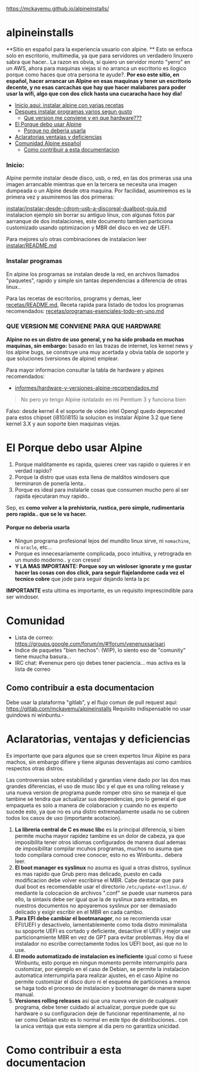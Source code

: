 https://mckayemu.github.io/alpineinstalls/

# alpineinstalls

**Sitio en español para la experiencia usuario con alpine. ** 
Esto se enfoca solo en escritorio, multimedia, ya que para servidores un verdadero linuxero sabra que hacer..
La razon es obvia, si quiero un servidor monto "yerro" en un AWS, ahora para maquinas viejas 
si no arranca un escritorio es ilogico porque como haces que otra persona te ayude?.
**Por eso este sitio, en español, hacer arrancar un Alpine en esas maquinas y tener un escritorio decente, 
y no esas carcachas que hay que hacer malabares para poder usar la wifi, algo que con dos click hasta una cucaracha hace hoy dia!**

* [Inicio aqui: instalar alpine con varias recetas](#inicio)
* [Despues instalar programas varios segun gusto](#instalar-programas)
  * [Que version me conviene y en que hardware???](#que-version-me-conviene-para-que-hardware)
* [El Porque debo usar Alpine](#el-porque-debo-usar-alpine)
  * [Porque no deberia usarla](#porque-no-deberia-usarla)
* [Aclaratorias ventajas y deficiencias](#aclaratorias-ventajas-y-deficiencias)
* [Comunidad Alpine español](#comunidad)
  * [Como contribuir a esta documentacion](#como-contribuir-a-esta-documentacion)

### Inicio:

Alpine permite instalar desde disco, usb, o red, en las dos primeras usa una imagen arrancable mientras 
que en la tercera se necesita una imagen dumpeada o un Alpine desde otra maquina. Por facilidad, 
asumiremos es la primera vez y asumiremos las dos primeras:

[instalar/instalar-desde-cdrom-usb-a-discoreal-dualboot-guia.md](instalar/instalar-desde-cdrom-usb-a-discoreal-dualboot-guia.md)
instalacion ejemplo sin borrar su antiguo linux, con algunas fotos par aarranque de dos instalaciones, 
este documento tambien particiona customizado usando optimizacion y MBR del disco en vez de UEFI.

Para mejores u/o otras combinaciones de instalacion leer [instalar/README.md](instalar/README.md)

### Instalar programas

En alpine los programas se instalan desde la red, en archivos llamados "paquetes", 
rapido y simple sin tantas dependencias a diferencia de otras linux.. 

Para las recetas de escritorios, programs y demas, leer [recetas/README.md](recetas/README.md), 
Receta rapida para listado de todos los programas recomendados: [recetas/programas-esenciales-todo-en-uno.md](recetas/programas-esenciales-todo-en-uno.md)

### QUE VERSION ME CONVIENE PARA QUE HARDWARE

**Alpine no es un distro de uso general, y no ha sido probada en muchas maquinas, sin embargo:** 
basado en las trazas de internet, los kernel news y los alpine bugs, se construye una 
muy acertada y obvia tabla de soporte y que soluciones (versiones de alpine) emplear.

Para mayor informacion consultar la tabla de hardware y alpines recomendados:
* [informes/hardware-y-versiones-alpine-recomendados.md](informes/hardware-y-versiones-alpine-recomendados.md)

> No pero yo tengo Alpine isntalado en mi Pemtium 3 y funciona bien

Falso: desde kernel 4 el soporte de video intel Opengl quedo deprecated para estos chipset (i810/i815) 
la solucion es instalar Alpine 3.2 que tiene kernel 3.X y aun soporte bien maquinas viejas.

# El Porque debo usar Alpine

1. Porque malditamente es rapida, quieres creer vas rapido o quieres ir en verdad rapido?
2. Porque la distro que usas esta llena de malditos windosers que terminaron de ponerla lenta.. 
2. Porque es ideal para instalarle cosas que consumen mucho pero al ser rapida ejecutaran muy rapido..

Sep, es **como volver a la prehistoria, rustica, pero simple, rudimentaria pero rapida.. que se le va hacer.**

#### Porque no deberia usarla

* Ningun programa profesional lejos del mundito linux sirve, ni `nomachine`, ni `oracle`, etc...
* Porque es innecesariamente complicada, poco intuitiva, y retrograda en un mundo moderno.. y con creses!
* **Y LA MAS IMPORTANTE: Porque soy un winloser ignorate y me gustar hacer las cosas con dos click, 
para seguir flajelandome cada vez el tecnico cobre** que jode para seguir dejando lenta la pc

**IMPORTANTE** esta ultima es importante, es un requisito imprescindible para ser windoser.

# Comunidad

* Lista de correo: https://groups.google.com/forum/m/#!forum/venenuxsarisari
* Indice de paquetes "bien hechos": (WIP), lo siento eso de "comunity" tiene muucha basura...
* IRC chat: #venenux pero ojo debes tener paciencia... mas activa es la lista de correo

## Como contribuir a esta documentacion

Debe usar la plataforma "gitlab", y el flujo comun de pull request aqui: https://gitlab.com/mckayemu/alpineinstalls
Requisito indispensable no usar guindows ni winbuntu.-

# Aclaratorias, ventajas y deficiencias

Es importante que para algunos que se creen expertos linux Alpine es para machos, 
sin embargo difiere y tiene algunas desventajas asi como cambios respectos otras distros.

Las controversias sobre estabilidad y garantias viene dado por las dos mas grandes diferencias, 
el uso de musc libc y el que es una rolling release y una nueva version de programa puede romper otro 
sino se maneja el que tambine se tendra que actualizar sus dependencias, pro lo general 
el que empaqueta es solo a manera de colaboracion y cuando no es experto sucede esto, 
ya que no es una distro extremadamente usada no se cubren todos los casos de uso (importante acotacion).

1. **La libreria central de C es musc libc** es la principal diferencia, si bien permite 
mucha mayor rapidez tambine es un dolor de cabeza, ya que imposibilita tener otros idiomas 
configurados de manera dual ademas de imposibilitar compilar mcuhos programas, muchos 
no asuma que todo compilara comoud cree conocer, esto no es Winbuntu.. debera leer.
2. **El boot manager es syslinux** no asuma es igual a otras distros, syslinux es mas 
rapido que Grub pero mas delicado, puesto en cada modificacion debe volver escribirse el MBR. 
Cabe destacar que para dual boot es recomendable usar el directorio `/etc/update-extlinux.d/` 
mediante la colocacion de archivos ".conf" se puede usar numeros para ello, la sintaxis debe 
ser igual que la de syslinux para entradas, en nuestros documentos no apoyaremos syslinux 
por ser demasiado delicado y exigir escribir en el MBR en cada cambio.
3. **Para EFI debe cambiar el bootmanager**, no se recomienda usar EFI/UEFI y desactivelo, 
lamentablemente como toda distro minimalista su spoporte UEFI es cortado y deficiente, 
desactive el UEFI y mejor use particionamiente MBR en vez de GPT para evitar problemas. 
Hoy dia el instalador no escribe correctamente todos los UEFI boot, asi que no lo use.
4. **El modo automatizado de instalacion es ineficiente** igual como si fuese Winbuntu, 
esto porque en ningun momento permite interrumpirlo para customizar, por ejemplo en el 
caso de Debian, se permite la instalacion automatica interrumpirla para realizar ajustes, 
en el caso Alpine no permite customizar el disco duro ni el esquema de particiones 
a menos se haga todo el proceso de instalacion y bootmanager de manera super manual.
5. **Versiones rolling releases** asi que una nueva version de cualqueir programa, 
debe tener cuidado al actualizar, porque puede que su hardware o su configuracion deje 
de funcionar repentinamente, al no ser como Debian esto es lo normal en este tipo de 
distribuciones.. con la unica ventaja que esta siempre al dia pero no garantiza unicidad.


# Como contribuir a esta documentacion
